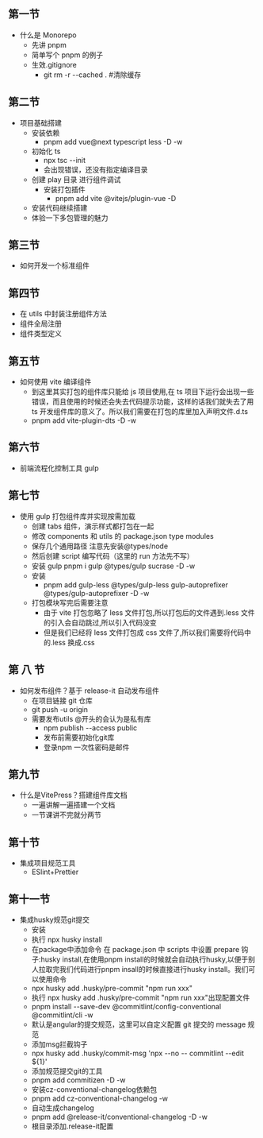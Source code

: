 ## 第一节

- 什么是 Monorepo
  - 先讲 pnpm
  - 简单写个 pnpm 的例子
  - 生效.gitignore
    - git rm -r --cached . #清除缓存

## 第二节

- 项目基础搭建 
  - 安装依赖
    - pnpm add vue@next typescript less -D -w
  - 初始化 ts
    - npx tsc --init
    - 会出现错误，还没有指定编译目录
  - 创建 play 目录 进行组件调试
    - 安装打包插件
      - pnpm add vite @vitejs/plugin-vue -D
  - 安装代码继续搭建
  - 体验一下多包管理的魅力

## 第三节

- 如何开发一个标准组件

## 第四节

- 在 utils 中封装注册组件方法
- 组件全局注册
- 组件类型定义

## 第五节

- 如何使用 vite 编译组件
  - 到这里其实打包的组件库只能给 js 项目使用,在 ts 项目下运行会出现一些错误，而且使用的时候还会失去代码提示功能，这样的话我们就失去了用 ts 开发组件库的意义了。所以我们需要在打包的库里加入声明文件.d.ts
  - pnpm add vite-plugin-dts -D -w

## 第六节

- 前端流程化控制工具 gulp

## 第七节

- 使用 gulp 打包组件库并实现按需加载
  - 创建 tabs 组件，演示样式都打包在一起
  - 修改 components 和 utils 的 package.json type modules
  - 保存几个通用路径 注意先安装@types/node
  - 然后创建 script 编写代码（这里的 run 方法先不写）
  - 安装 gulp pnpm i gulp @types/gulp sucrase -D -w
  - 安装
    - pnpm add gulp-less @types/gulp-less gulp-autoprefixer @types/gulp-autoprefixer -D -w
  - 打包模块写完后需要注意
    - 由于 vite 打包忽略了 less 文件打包,所以打包后的文件遇到.less 文件的引入会自动跳过,所以引入代码没变
    - 但是我们已经将 less 文件打包成 css 文件了,所以我们需要将代码中的.less 换成.css

## 第 八 节

- 如何发布组件？基于 release-it 自动发布组件
  - 在项目链接 git 仓库
  - git push -u origin
  - 需要发布utils @开头的会认为是私有库
    - npm publish --access public 
    - 发布前需要初始化git库
    - 登录npm 一次性密码是邮件

## 第九节
- 什么是VitePress？搭建组件库文档
  - 一遍讲解一遍搭建一个文档
  - 一节课讲不完就分两节
## 第十节
- 集成项目规范工具
  - ESlint+Prettier
## 第十一节
- 集成husky规范git提交
  - 安装
  - 执行 npx husky install
  - 在package中添加命令
  在 package.json 中 scripts 中设置 prepare 钩子:husky install,在使用pnpm install的时候就会自动执行husky,以便于别人拉取完我们代码进行pnpm insall的时候直接进行husky install。我们可以使用命令
  - npx husky add .husky/pre-commit "npm run xxx"
  - 执行 npx husky add .husky/pre-commit "npm run xxx"出现配置文件
  - pnpm install --save-dev @commitlint/config-conventional @commitlint/cli -w
  - 默认是angular的提交规范，这里可以自定义配置 git 提交的 message 规范
  - 添加msg拦截钩子
  - npx husky add .husky/commit-msg 'npx --no -- commitlint --edit ${1}'
  - 添加规范提交git的工具
  - pnpm add commitizen -D -w
  - 安装cz-conventional-changelog依赖包
  - pnpm add cz-conventional-changelog -w
  - 自动生成changelog
  - pnpm add @release-it/conventional-changelog -D 
-w
  - 根目录添加.release-it配置